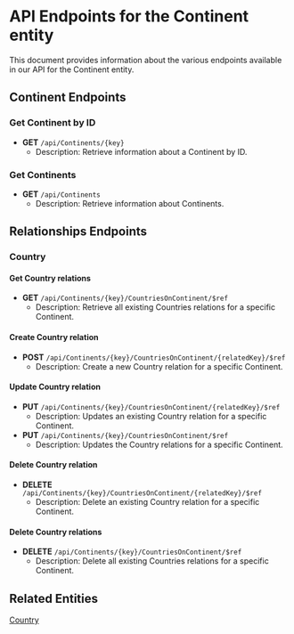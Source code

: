 # API Endpoints for the Continent entity

This document provides information about the various endpoints available in our API for the Continent entity.

## Continent Endpoints

### Get Continent by ID
- **GET** `/api/Continents/{key}`
  - Description: Retrieve information about a Continent by ID.
  
### Get Continents
- **GET** `/api/Continents`
  - Description: Retrieve information about Continents.

## Relationships Endpoints

### Country

#### Get Country relations
- **GET** `/api/Continents/{key}/CountriesOnContinent/$ref`
  - Description: Retrieve all existing Countries relations for a specific Continent.
  
#### Create Country relation
- **POST** `/api/Continents/{key}/CountriesOnContinent/{relatedKey}/$ref`
  - Description: Create a new Country relation for a specific Continent.
  
#### Update Country relation
- **PUT** `/api/Continents/{key}/CountriesOnContinent/{relatedKey}/$ref`
  - Description: Updates an existing Country relation for a specific Continent.
- **PUT** `/api/Continents/{key}/CountriesOnContinent/$ref`
  - Description: Updates the Country relations for a specific Continent.

#### Delete Country relation
- **DELETE** `/api/Continents/{key}/CountriesOnContinent/{relatedKey}/$ref`
  - Description: Delete an existing Country relation for a specific Continent.

#### Delete Country relations
- **DELETE** `/api/Continents/{key}/CountriesOnContinent/$ref`
  - Description: Delete all existing Countries relations for a specific Continent.

## Related Entities

[Country](CountryEndpoints.md)

